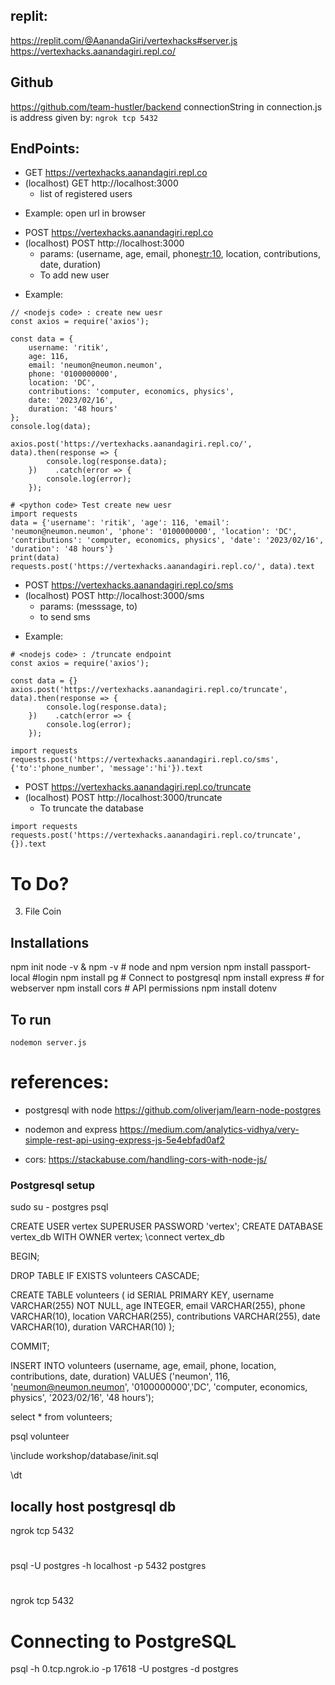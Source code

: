 ## replit:
https://replit.com/@AanandaGiri/vertexhacks#server.js
https://vertexhacks.aanandagiri.repl.co/

## Github
https://github.com/team-hustler/backend
connectionString in connection.js is address given by: `ngrok tcp 5432`

## EndPoints:

* GET https://vertexhacks.aanandagiri.repl.co
* (localhost) GET   http://localhost:3000
  - list of registered users
- Example: open url in browser

* POST  https://vertexhacks.aanandagiri.repl.co
* (localhost) POST  http://localhost:3000
  - params: (username<str>, age<int>, email<str>, phone<str:10>, location<str>, contributions<str>, date<str>, duration<str>)
  - To add new user
- Example:
  

```
// <nodejs code> : create new uesr
const axios = require('axios');

const data = {
    username: 'ritik',
    age: 116,
    email: 'neumon@neumon.neumon',
    phone: '0100000000',
    location: 'DC',
    contributions: 'computer, economics, physics',
    date: '2023/02/16',
    duration: '48 hours'
};
console.log(data);

axios.post('https://vertexhacks.aanandagiri.repl.co/', data).then(response => {
        console.log(response.data);
    })    .catch(error => {
        console.log(error);
    });
```

```
# <python code> Test create new uesr
import requests
data = {'username': 'ritik', 'age': 116, 'email': 'neumon@neumon.neumon', 'phone': '0100000000', 'location': 'DC', 'contributions': 'computer, economics, physics', 'date': '2023/02/16', 'duration': '48 hours'}
print(data)
requests.post('https://vertexhacks.aanandagiri.repl.co/', data).text
```

* POST https://vertexhacks.aanandagiri.repl.co/sms
* (localhost) POST http://localhost:3000/sms
  - params: (messsage, to) 
  - to send sms<br>
- Example:

```
# <nodejs code> : /truncate endpoint
const axios = require('axios');

const data = {}
axios.post('https://vertexhacks.aanandagiri.repl.co/truncate', data).then(response => {
        console.log(response.data);
    })    .catch(error => {
        console.log(error);
    });
```

```<python code> :  /sms endpoint
import requests
requests.post('https://vertexhacks.aanandagiri.repl.co/sms', {'to':'phone_number', 'message':'hi'}).text

```

* POST https://vertexhacks.aanandagiri.repl.co/truncate
* (localhost) POST http://localhost:3000/truncate
  - To truncate the database
```# Example :: <python code> : /truncate endpoint
import requests
requests.post('https://vertexhacks.aanandagiri.repl.co/truncate', {}).text

```

# To Do?
3. File Coin

## Installations
npm init
node -v & npm -v  # node and npm version
npm install passport-local  #login
npm install pg              # Connect to postgresql
npm install express         # for webserver
npm install cors            # API permissions
npm install dotenv

## To run
`nodemon server.js`

# references: 
* postgresql with node
https://github.com/oliverjam/learn-node-postgres

* nodemon and express
https://medium.com/analytics-vidhya/very-simple-rest-api-using-express-js-5e4ebfad0af2

* cors:
https://stackabuse.com/handling-cors-with-node-js/



### Postgresql setup

sudo su - postgres
psql

CREATE USER vertex SUPERUSER PASSWORD 'vertex';
CREATE DATABASE vertex_db WITH OWNER vertex;
\connect vertex_db



<!-- create -->
BEGIN;

DROP TABLE IF EXISTS volunteers CASCADE;

CREATE TABLE volunteers (
  id SERIAL PRIMARY KEY,
  username VARCHAR(255) NOT NULL,
  age INTEGER,
  email VARCHAR(255),
  phone VARCHAR(10),
  location VARCHAR(255),
  contributions VARCHAR(255),
  date  VARCHAR(10),
  duration VARCHAR(10)
);

COMMIT;



<!-- insert values -->
INSERT INTO volunteers (username, age, email, phone, location, contributions, date, duration) VALUES
  ('neumon', 116, 'neumon@neumon.neumon', '0100000000','DC', 'computer, economics, physics', '2023/02/16', '48 hours');

select * from volunteers;


<!-- connect -->
psql volunteer

\include workshop/database/init.sql

\dt
<!-- verify database created -->

## locally host postgresql db
ngrok tcp 5432

# 
psql -U postgres -h localhost -p 5432 postgres

# 
ngrok tcp 5432

# Connecting to PostgreSQL
psql -h 0.tcp.ngrok.io -p 17618 -U postgres -d postgres